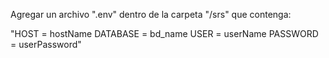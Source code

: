 Agregar un archivo ".env" dentro de la carpeta "/srs" que contenga:

"HOST = hostName
DATABASE = bd_name
USER = userName
PASSWORD = userPassword"
